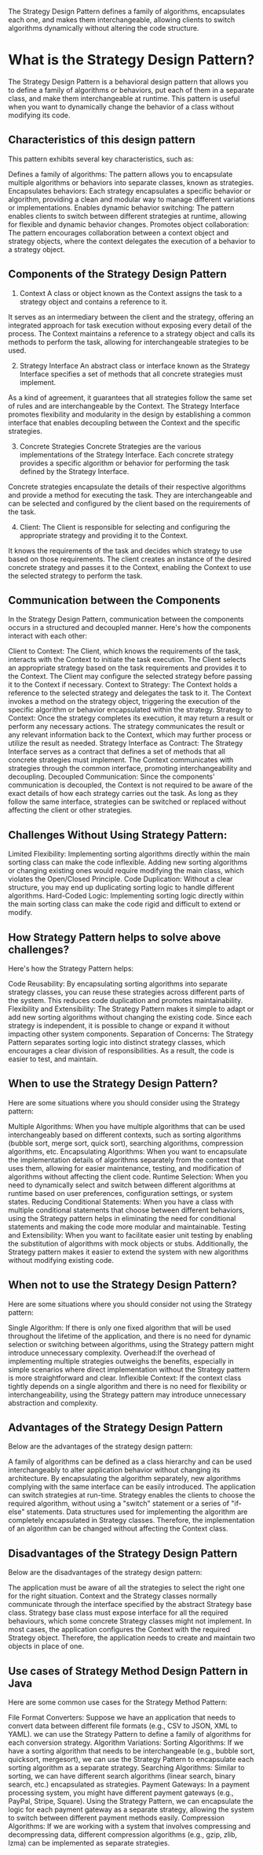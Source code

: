 The Strategy Design Pattern defines a family of algorithms, encapsulates each one, and makes them interchangeable, allowing clients to switch algorithms dynamically without altering the code structure.

# What is the Strategy Design Pattern?
The Strategy Design Pattern is a behavioral design pattern that allows you to define a family of algorithms or behaviors, put each of them in a separate class, and make them interchangeable at runtime. This pattern is useful when you want to dynamically change the behavior of a class without modifying its code.

## Characteristics of this design pattern
This pattern exhibits several key characteristics, such as:

Defines a family of algorithms: The pattern allows you to encapsulate multiple algorithms or behaviors into separate classes, known as strategies.
Encapsulates behaviors: Each strategy encapsulates a specific behavior or algorithm, providing a clean and modular way to manage different variations or implementations.
Enables dynamic behavior switching: The pattern enables clients to switch between different strategies at runtime, allowing for flexible and dynamic behavior changes.
Promotes object collaboration: The pattern encourages collaboration between a context object and strategy objects, where the context delegates the execution of a behavior to a strategy object.

## Components of the Strategy Design Pattern
1. Context
A class or object known as the Context assigns the task to a strategy object and contains a reference to it.

It serves as an intermediary between the client and the strategy, offering an integrated approach for task execution without exposing every detail of the process.
The Context maintains a reference to a strategy object and calls its methods to perform the task, allowing for interchangeable strategies to be used.

2. Strategy Interface
An abstract class or interface known as the Strategy Interface specifies a set of methods that all concrete strategies must implement.

As a kind of agreement, it guarantees that all strategies follow the same set of rules and are interchangeable by the Context.
The Strategy Interface promotes flexibility and modularity in the design by establishing a common interface that enables decoupling between the Context and the specific strategies.


3. Concrete Strategies
Concrete Strategies are the various implementations of the Strategy Interface. Each concrete strategy provides a specific algorithm or behavior for performing the task defined by the Strategy Interface.

Concrete strategies encapsulate the details of their respective algorithms and provide a method for executing the task.
They are interchangeable and can be selected and configured by the client based on the requirements of the task.

4. Client:
The Client is responsible for selecting and configuring the appropriate strategy and providing it to the Context.

It knows the requirements of the task and decides which strategy to use based on those requirements.
The client creates an instance of the desired concrete strategy and passes it to the Context, enabling the Context to use the selected strategy to perform the task.

## Communication between the Components
In the Strategy Design Pattern, communication between the components occurs in a structured and decoupled manner. Here's how the components interact with each other:

Client to Context:
The Client, which knows the requirements of the task, interacts with the Context to initiate the task execution.
The Client selects an appropriate strategy based on the task requirements and provides it to the Context.
The Client may configure the selected strategy before passing it to the Context if necessary.
Context to Strategy:
The Context holds a reference to the selected strategy and delegates the task to it.
The Context invokes a method on the strategy object, triggering the execution of the specific algorithm or behavior encapsulated within the strategy.
Strategy to Context:
Once the strategy completes its execution, it may return a result or perform any necessary actions.
The strategy communicates the result or any relevant information back to the Context, which may further process or utilize the result as needed.
Strategy Interface as Contract:
The Strategy Interface serves as a contract that defines a set of methods that all concrete strategies must implement.
The Context communicates with strategies through the common interface, promoting interchangeability and decoupling.
Decoupled Communication:
Since the components' communication is decoupled, the Context is not required to be aware of the exact details of how each strategy carries out the task.
As long as they follow the same interface, strategies can be switched or replaced without affecting the client or other strategies.

## Challenges Without Using Strategy Pattern:
Limited Flexibility: Implementing sorting algorithms directly within the main sorting class can make the code inflexible. Adding new sorting algorithms or changing existing ones would require modifying the main class, which violates the Open/Closed Principle.
Code Duplication: Without a clear structure, you may end up duplicating sorting logic to handle different algorithms.
Hard-Coded Logic: Implementing sorting logic directly within the main sorting class can make the code rigid and difficult to extend or modify.

## How Strategy Pattern helps to solve above challenges?
Here's how the Strategy Pattern helps:

Code Reusability: By encapsulating sorting algorithms into separate strategy classes, you can reuse these strategies across different parts of the system. This reduces code duplication and promotes maintainability.
Flexibility and Extensibility: The Strategy Pattern makes it simple to adapt or add new sorting algorithms without changing the existing code. Since each strategy is independent, it is possible to change or expand it without impacting other system components.
Separation of Concerns: The Strategy Pattern separates sorting logic into distinct strategy classes, which encourages a clear division of responsibilities. As a result, the code is easier to test, and maintain.

## When to use the Strategy Design Pattern?
Here are some situations where you should consider using the Strategy pattern:

Multiple Algorithms: When you have multiple algorithms that can be used interchangeably based on different contexts, such as sorting algorithms (bubble sort, merge sort, quick sort), searching algorithms, compression algorithms, etc.
Encapsulating Algorithms: When you want to encapsulate the implementation details of algorithms separately from the context that uses them, allowing for easier maintenance, testing, and modification of algorithms without affecting the client code.
Runtime Selection: When you need to dynamically select and switch between different algorithms at runtime based on user preferences, configuration settings, or system states.
Reducing Conditional Statements: When you have a class with multiple conditional statements that choose between different behaviors, using the Strategy pattern helps in eliminating the need for conditional statements and making the code more modular and maintainable.
Testing and Extensibility: When you want to facilitate easier unit testing by enabling the substitution of algorithms with mock objects or stubs. Additionally, the Strategy pattern makes it easier to extend the system with new algorithms without modifying existing code.

## When not to use the Strategy Design Pattern?
Here are some situations where you should consider not using the Strategy pattern:

Single Algorithm: If there is only one fixed algorithm that will be used throughout the lifetime of the application, and there is no need for dynamic selection or switching between algorithms, using the Strategy pattern might introduce unnecessary complexity.
Overhead:If the overhead of implementing multiple strategies outweighs the benefits, especially in simple scenarios where direct implementation without the Strategy pattern is more straightforward and clear.
Inflexible Context: If the context class tightly depends on a single algorithm and there is no need for flexibility or interchangeability, using the Strategy pattern may introduce unnecessary abstraction and complexity.


## Advantages of the Strategy Design Pattern
Below are the advantages of the strategy design pattern:

A family of algorithms can be defined as a class hierarchy and can be used interchangeably to alter application behavior without changing its architecture.
By encapsulating the algorithm separately, new algorithms complying with the same interface can be easily introduced.
The application can switch strategies at run-time.
Strategy enables the clients to choose the required algorithm, without using a "switch" statement or a series of "if-else" statements.
Data structures used for implementing the algorithm are completely encapsulated in Strategy classes. Therefore, the implementation of an algorithm can be changed without affecting the Context class.

## Disadvantages of the Strategy Design Pattern
Below are the disadvantages of the strategy design pattern:

The application must be aware of all the strategies to select the right one for the right situation.
Context and the Strategy classes normally communicate through the interface specified by the abstract Strategy base class. Strategy base class must expose interface for all the required behaviours, which some concrete Strategy classes might not implement.
In most cases, the application configures the Context with the required Strategy object. Therefore, the application needs to create and maintain two objects in place of one.

## Use cases of Strategy Method Design Pattern in Java
Here are some common use cases for the Strategy Method Pattern:

File Format Converters: Suppose we have an application that needs to convert data between different file formats (e.g., CSV to JSON, XML to YAML). we can use the Strategy Pattern to define a family of algorithms for each conversion strategy.
Algorithm Variations: Sorting Algorithms: If we have a sorting algorithm that needs to be interchangeable (e.g., bubble sort, quicksort, mergesort), we can use the Strategy Pattern to encapsulate each sorting algorithm as a separate strategy.
Searching Algorithms: Similar to sorting, we can have different search algorithms (linear search, binary search, etc.) encapsulated as strategies.
Payment Gateways: In a payment processing system, you might have different payment gateways (e.g., PayPal, Stripe, Square). Using the Strategy Pattern, we can encapsulate the logic for each payment gateway as a separate strategy, allowing the system to switch between different payment methods easily.
Compression Algorithms: If we are working with a system that involves compressing and decompressing data, different compression algorithms (e.g., gzip, zlib, lzma) can be implemented as separate strategies.